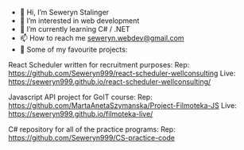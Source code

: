 - 👋 Hi, I’m  Seweryn Stalinger
- 👀 I’m interested in web development
- 🌱 I’m currently learning C# / .NET 
- 📫 How to reach me seweryn.webdev@gmail.com
- 👑 Some of my favourite projects:

React Scheduler written for recruitment purposes: 
Rep: https://github.com/Seweryn999/react-scheduler-wellconsulting
Live: https://seweryn999.github.io/react-scheduler-wellconsulting/

Javascript API project for GoIT course:
Rep: https://github.com/MartaAnetaSzymanska/Project-Filmoteka-JS
Live: https://seweryn999.github.io/filmoteka-live/

C# repository for all of the practice programs:
Rep: https://github.com/Seweryn999/CS-practice-code




